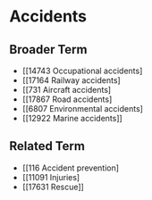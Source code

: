 # Accidents  

## Broader Term

- [[14743 Occupational accidents]
- [[17164 Railway accidents]
- [[731 Aircraft accidents]
- [[17867 Road accidents]
- [[6807 Environmental accidents]
- [[12922 Marine accidents]]  

## Related Term

- [[116 Accident prevention]
- [[11091 Injuries]
- [[17631 Rescue]]  

